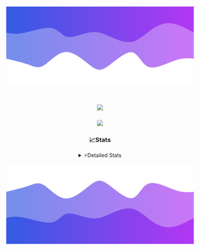![Header](./header.png)
<div align="center">

<h1 align="center">
  <a href="https://git.io/typing-svg">
    <img src="https://readme-typing-svg.herokuapp.com/?lines=Hello,+There!+%F0%9F%91%8B;This+is+chicho.;Owner+on+Ocean;&center=true&size=25">
  </a>
</h1>
  
<p align="center">
  <img src="https://lanyard.cnrad.dev/api/852683595378196480" />
</p>

### 📈Stats
<details>
    <summary> ⚡Detailed Stats</summary>
    <br/>

<!--START_SECTION:waka-->
![Code Time](http://img.shields.io/badge/Code%20Time-1%2C134%20hrs%2027%20mins-blue)

![Profile Views](http://img.shields.io/badge/Profile%20Views-0-blue)

**🐱 My GitHub Data** 

> 📦 225.5 kB Used in GitHub's Storage 
 > 
> 🏆 0 Contributions in the Year 2025
 > 
> 🚫 Not Opted to Hire
 > 
> 📜 15 Public Repositories 
 > 
> 🔑 13 Private Repositories 
 > 
**I'm a Night 🦉** 

```text
🌞 Morning                25 commits          █░░░░░░░░░░░░░░░░░░░░░░░░   04.50 % 
🌆 Daytime                74 commits          ███░░░░░░░░░░░░░░░░░░░░░░   13.33 % 
🌃 Evening                246 commits         ███████████░░░░░░░░░░░░░░   44.32 % 
🌙 Night                  210 commits         █████████░░░░░░░░░░░░░░░░   37.84 % 
```
📅 **I'm Most Productive on Friday** 

```text
Monday                   29 commits          █░░░░░░░░░░░░░░░░░░░░░░░░   05.23 % 
Tuesday                  118 commits         █████░░░░░░░░░░░░░░░░░░░░   21.26 % 
Wednesday                85 commits          ████░░░░░░░░░░░░░░░░░░░░░   15.32 % 
Thursday                 77 commits          ███░░░░░░░░░░░░░░░░░░░░░░   13.87 % 
Friday                   131 commits         ██████░░░░░░░░░░░░░░░░░░░   23.60 % 
Saturday                 63 commits          ███░░░░░░░░░░░░░░░░░░░░░░   11.35 % 
Sunday                   52 commits          ██░░░░░░░░░░░░░░░░░░░░░░░   09.37 % 
```


📊 **This Week I Spent My Time On** 

```text
🕑︎ Time Zone: America/Argentina/Buenos_Aires

💬 Programming Languages: 
TypeScript               15 hrs 42 mins      ███████████████████░░░░░░   74.26 % 
HTML                     2 hrs 48 mins       ███░░░░░░░░░░░░░░░░░░░░░░   13.31 % 
Python                   1 hr 57 mins        ██░░░░░░░░░░░░░░░░░░░░░░░   09.23 % 
Other                    23 mins             ░░░░░░░░░░░░░░░░░░░░░░░░░   01.83 % 
CSS                      13 mins             ░░░░░░░░░░░░░░░░░░░░░░░░░   01.08 % 

🔥 Editors: 
Cursor                   21 hrs 1 min        █████████████████████████   99.44 % 
VS Code                  7 mins              ░░░░░░░░░░░░░░░░░░░░░░░░░   00.56 % 

🐱‍💻 Projects: 
ocean-backend            16 hrs 17 mins      ███████████████████░░░░░░   77.04 % 
py                       2 hrs 48 mins       ███░░░░░░░░░░░░░░░░░░░░░░   13.24 % 
front-electro-patagonia-m1 hr 35 mins        ██░░░░░░░░░░░░░░░░░░░░░░░   07.49 % 
Unknown Project          17 mins             ░░░░░░░░░░░░░░░░░░░░░░░░░   01.41 % 
templates                7 mins              ░░░░░░░░░░░░░░░░░░░░░░░░░   00.56 % 

💻 Operating System: 
Windows                  18 hrs 51 mins      ██████████████████████░░░   89.14 % 
Mac                      2 hrs 17 mins       ███░░░░░░░░░░░░░░░░░░░░░░   10.86 % 
```

**I Mostly Code in JavaScript** 

```text
HTML                     7 repos             █████░░░░░░░░░░░░░░░░░░░░   18.92 % 
TypeScript               4 repos             ███░░░░░░░░░░░░░░░░░░░░░░   10.81 % 
Astro                    2 repos             █░░░░░░░░░░░░░░░░░░░░░░░░   05.41 % 
C                        1 repo              █░░░░░░░░░░░░░░░░░░░░░░░░   02.70 % 
SCSS                     1 repo              █░░░░░░░░░░░░░░░░░░░░░░░░   02.70 % 
```




 Last Updated on 16/03/2025 04:19:35 UTC
<!--END_SECTION:waka-->
</details>

![Footer](./footer.png)
